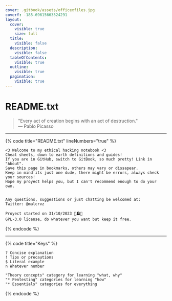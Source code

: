 ```yaml
---
cover: .gitbook/assets/officexfiles.jpg
coverY: -185.69615663524291
layout:
  cover:
    visible: true
    size: full
  title:
    visible: false
  description:
    visible: false
  tableOfContents:
    visible: true
  outline:
    visible: true
  pagination:
    visible: true
---
```


# README.txt



> "Every act of creation begins with an act of destruction."\
> — Pablo Picasso





***

{% code title="README.txt" lineNumbers="true" %}
```
<3 Welcome to my ethical hacking notebook <3
Cheat sheets, down to earth definitions and guides!
If you are in GitHub, switch to GitBook, so much pretty! Link in "About".
Save this page in bookmarks, others may vary or dissapear.
Keep in mind its just one dude, there might be errors, always check your sources!
Hope my proyect helps you, but I can't recommend enough to do your own.


Any questions, suggestions or just chatting be welcomed at: 
Twitter: @malcrvz

Proyect started on 31/10/2023 🎃🪦💀
GPL-3.0 license, do whatever you want but keep it free.
```
{% endcode %}

***

{% code title="Keys" %}
```
? Concise explanation 
! Tips or precautions
$ Literal example
n Whatever number

"Theory concepts" category for learning "what, why"
"* Pentesting" categories for learning "how"
"* Essentials" categories for everything
```
{% endcode %}
